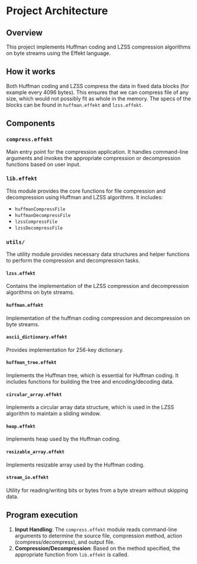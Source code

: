 # Project Architecture

## Overview

This project implements Huffman coding and LZSS compression algorithms on byte streams using the Effekt language.

## How it works
Both Huffman coding and LZSS compress the data in fixed data blocks (for example every 4096 bytes). This ensures that we can compress file of any size, which would not possibly fit as whole in the memory. The specs of the blocks can be found in `huffman.effekt` and `lzss.effekt`.

## Components

### `compress.effekt`

Main entry point for the compression application. It handles command-line arguments and invokes the appropriate compression or decompression functions based on user input.

### `lib.effekt`

This module provides the core functions for file compression and decompression using Huffman and LZSS algorithms. It includes:
- `huffmanCompressFile`
- `huffmanDecompressFile`
- `lzssCompressFile`
- `lzssDecompressFile`

### `utils/`
The utility module provides necessary data structures and helper functions to perform the compression and decompression tasks.

#### `lzss.effekt`

Contains the implementation of the LZSS compression and decompression algorithms on byte streams.

#### `huffman.effekt`

Implementation of the huffman coding compression and decompression on byte streams.

#### `ascii_dictionary.effekt`

Provides implementation for 256-key dictionary.

#### `huffman_tree.effekt`

Implements the Huffman tree, which is essential for Huffman coding. It includes functions for building the tree and encoding/decoding data.

#### `circular_array.effekt`

Implements a circular array data structure, which is used in the LZSS algorithm to maintain a sliding window.

#### `heap.effekt`

Implements heap used by the Huffman coding.

#### `resizable_array.effekt`

Implements resizable array used by the Huffman coding.

#### `stream_io.effekt`

Utility for reading/writing bits or bytes from a byte stream without skipping data.


## Program execution

1. **Input Handling**: The `compress.effekt` module reads command-line arguments to determine the source file, compression method, action (compress/decompress), and output file.
2. **Compression/Decompression**: Based on the method specified, the appropriate function from `lib.effekt` is called.
